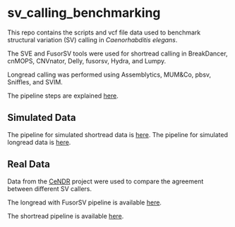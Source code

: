 # sv_calling_benchmarking

This repo contains the scripts and vcf file data used to benchmark structural variation (SV) calling in *Caenorhabditis elegans*.

The SVE and FusorSV tools were used for shortread calling in BreakDancer, cnMOPS, CNVnator, Delly, fusorsv, Hydra, and Lumpy.

Longread calling was performed using Assemblytics, MUM&Co, pbsv, Sniffles, and SVIM.

The pipeline steps are explained [here](real_data/shortread/pipeline_explanation.md).

## Simulated Data

The pipeline for simulated shortread data is [here](simulated/shortread/).
The pipeline for simulated longread data is [here](simulated/longread/).

## Real Data

Data from the [CeNDR](https://www.elegansvariation.org/) project were used to compare the agreement between different SV callers.

The longread with FusorSV pipeline is available [here](real_data/longread_fusorsv).

The shortread pipeline is available [here](real_data/shortread).
